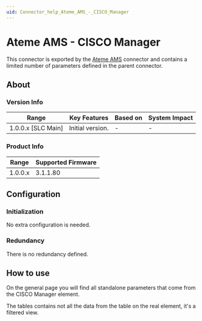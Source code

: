 ```yaml
---
uid: Connector_help_Ateme_AMS_-_CISCO_Manager
---
```


# Ateme AMS - CISCO Manager

This connector is exported by the [Ateme AMS](xref:Connector_help_Ateme_AMS) connector and contains a limited number of parameters defined in the parent connector.

## About

### Version Info

| Range                | Key Features     | Based on     | System Impact     |
|----------------------|------------------|--------------|-------------------|
| 1.0.0.x \[SLC Main\] | Initial version. | \-           | \-                |

### Product Info

| Range     | Supported Firmware     |
|-----------|------------------------|
| 1.0.0.x   | 3.1.1.80               |

## Configuration

### Initialization

No extra configuration is needed.

### Redundancy

There is no redundancy defined.

## How to use

On the general page you will find all standalone parameters that come from the CISCO Manager element.

The tables contains not all the data from the table on the real element, it's a filtered view.
